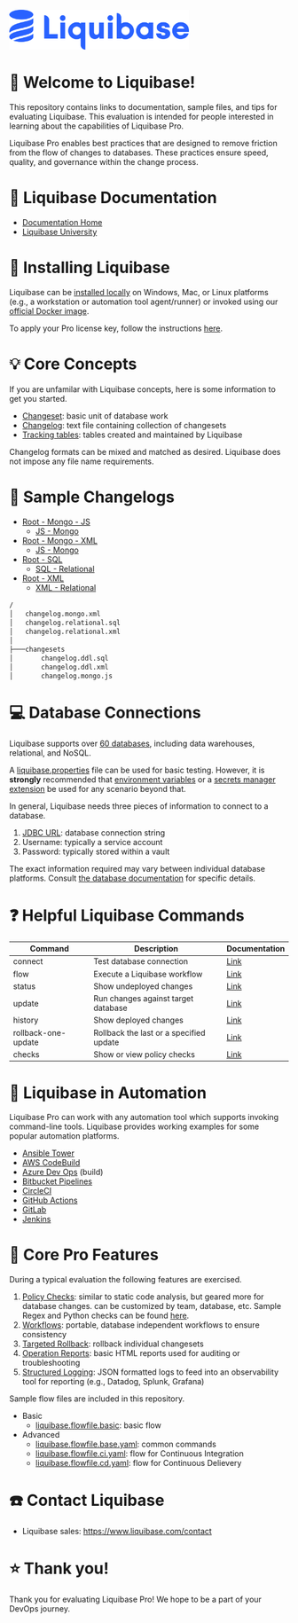 <p align="left">
  <img src="img/liquibase.png" alt="Liquibase Logo" title="Liquibase Logo" width="324" height="72">
</p>

# 👋 Welcome to Liquibase!
This repository contains links to documentation, sample files, and tips for evaluating Liquibase. This evaluation is intended for people interested in learning about the capabilities of Liquibase Pro.

Liquibase Pro enables best practices that are designed to remove friction from the flow of changes to databases. These practices ensure speed, quality, and governance within the change process.

# 📒 Liquibase Documentation
* [Documentation Home](https://docs.liquibase.com/home.html)
* [Liquibase University](https://learn.liquibase.com/)

# 🔧 Installing Liquibase
Liquibase can be [installed locally](https://www.liquibase.com/download) on Windows, Mac, or Linux platforms (e.g., a workstation or automation tool agent/runner) or invoked using our [official Docker image](https://hub.docker.com/_/liquibase).

To apply your Pro license key, follow the instructions [here](https://docs.liquibase.com/liquibase-pro/license-key.html).

# 💡 Core Concepts
If you are unfamilar with Liquibase concepts, here is some information to get you started.

* [Changeset](https://docs.liquibase.com/concepts/changelogs/changeset.html): basic unit of database work
* [Changelog](https://docs.liquibase.com/concepts/changelogs/home.html): text file containing collection of changesets
* [Tracking tables](https://docs.liquibase.com/concepts/tracking-tables/tracking-tables.html): tables created and maintained by Liquibase

Changelog formats can be mixed and matched as desired. Liquibase does not impose any file name requirements.

# 📁 Sample Changelogs
* [Root - Mongo - JS](changelog.mongo.json)
    * [JS - Mongo](changesets/changelog.mongo.js)
* [Root - Mongo - XML](changelog.mongo.xml)
    * [JS - Mongo](changesets/changelog.mongo.js)
* [Root - SQL](changelog.relational.sql)
    * [SQL - Relational](changesets/changelog.ddl.sql)
* [Root - XML](changelog.relational.xml)
    * [XML - Relational](changesets/changelog.ddl.xml)
```
/
│   changelog.mongo.xml
│   changelog.relational.sql
│   changelog.relational.xml
│
├───changesets
│       changelog.ddl.sql
│       changelog.ddl.xml
│       changelog.mongo.js
```

# 💻 Database Connections
Liquibase supports over [60 databases](https://www.liquibase.com/supported-databases), including data warehouses, relational, and NoSQL.

A [liquibase.properties](https://docs.liquibase.com/concepts/connections/creating-config-properties.html) file can be used for basic testing. However, it is **strongly** recommended that [environment variables](https://docs.liquibase.com/concepts/connections/liquibase-environment-variables.html) or a [secrets manager extension](https://docs.liquibase.com/liquibase-pro/secrets-management/home.html) be used for any scenario beyond that.

In general, Liquibase needs three pieces of information to connect to a database.

1. [JDBC URL](https://docs.liquibase.com/workflows/liquibase-community/using-jdbc-url-in-liquibase.html): database connection string
1. Username: typically a service account
1. Password: typically stored within a vault

The exact information required may vary between individual database platforms. Consult [the database documentation](https://www.liquibase.com/supported-databases) for specific details.

# ❓ Helpful Liquibase Commands
|Command |Description|Documentation
|----------|------------|------------|
| connect | Test database connection | [Link](https://docs.liquibase.com/commands/change-tracking/connect.html)
| flow | Execute a Liquibase workflow | [Link](https://docs.liquibase.com/commands/flow/flow.html)
| status | Show undeployed changes | [Link](https://docs.liquibase.com/commands/change-tracking/status.html)
| update | Run changes against target database | [Link](https://docs.liquibase.com/change-types/update.html)
| history | Show deployed changes | [Link](https://docs.liquibase.com/commands/change-tracking/history.html)
| rollback-one-update | Rollback the last or a specified update | [Link](https://docs.liquibase.com/commands/rollback/rollback-one-update.html)
| checks | Show or view policy checks | [Link](https://docs.liquibase.com/liquibase-pro/policy-checks/workflows/home.html)

# 🚀 Liquibase in Automation
Liquibase Pro can work with any automation tool which supports invoking command-line tools. Liquibase provides working examples for some popular automation platforms.

* [Ansible Tower](https://github.com/liquibase/liquibase-toolbox/blob/master/build_scripts_examples/Ansible_Tower/liquibase_playbook.yml
)
* [AWS CodeBuild](https://github.com/liquibase/liquibase-toolbox/blob/master/build_scripts_examples/AWS_CodeBuild/buildspec.yml)
* [Azure Dev Ops](https://github.com/liquibase/liquibase-toolbox/blob/master/build_scripts_examples/Azure_DevOps/azure_pipelines_docker.yml) (build)
* [Bitbucket Pipelines](https://github.com/liquibase/liquibase-toolbox/blob/master/build_scripts_examples/Bitbucket/bitbucket-pipelines.yml)
* [CircleCI](https://github.com/liquibase/liquibase-toolbox/blob/master/build_scripts_examples/CircleCI/config.yml)
* [GitHub Actions](https://github.com/liquibase/liquibase-toolbox/blob/master/build_scripts_examples/GitHub_Actions/liquibase_workflow.yml)
* [GitLab](https://github.com/liquibase/liquibase-toolbox/blob/master/build_scripts_examples/GitLab/gitlab-ci.yml)
* [Jenkins](https://github.com/liquibase/liquibase-toolbox/blob/master/build_scripts_examples/Jenkins/Jenkinsfile)

# 🔩 Core Pro Features
During a typical evaluation the following features are exercised.

1. [Policy Checks](https://docs.liquibase.com/liquibase-pro/policy-checks/home.html): similar to static code analysis, but geared more for database changes. can be customized by team, database, etc. Sample Regex and Python checks can be found [here](https://github.com/liquibase/custom_policychecks).
1. [Workflows](https://docs.liquibase.com/commands/flow/flow.html): portable, database independent workflows to ensure consistency
1. [Targeted Rollback](https://docs.liquibase.com/liquibase-pro/targeted-rollbacks.html): rollback individual changesets
1. [Operation Reports](https://docs.liquibase.com/liquibase-pro/observability/operation-reports.html): basic HTML reports used for auditing or troubleshooting
1. [Structured Logging](https://docs.liquibase.com/liquibase-pro/observability/structured-logging.html): JSON formatted logs to feed into an observability tool for reporting (e.g., Datadog, Splunk, Grafana)

Sample flow files are included in this repository.

* Basic
    * [liquibase.flowfile.basic](liquibase.flowfile.basic.yaml): basic flow
* Advanced
    * [liquibase.flowfile.base.yaml](liquibase.flowfile.base.yaml): common commands
    * [liquibase.flowfile.ci.yaml](liquibase.flowfile.ci.yaml): flow for Continuous Integration
    * [liquibase.flowfile.cd.yaml](liquibase.flowfile.cd.yaml): flow for Continuous Delievery

# ☎️ Contact Liquibase
* Liquibase sales: https://www.liquibase.com/contact

# ⭐ Thank you!
Thank you for evaluating Liquibase Pro! We hope to be a part of your DevOps journey.